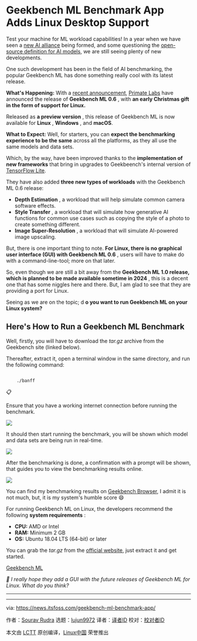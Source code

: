 [#]: subject: "Geekbench ML Benchmark App Adds Linux Desktop Support"
[#]: via: "https://news.itsfoss.com/geekbench-ml-benchmark-app/"
[#]: author: "Sourav Rudra https://news.itsfoss.com/author/sourav/"
[#]: collector: "lujun9972/lctt-scripts-1700446145"
[#]: translator: "geekpi"
[#]: reviewer: " "
[#]: publisher: " "
[#]: url: " "

Geekbench ML Benchmark App Adds Linux Desktop Support
======
Test your machine for ML workload capabilities!
In a year when we have seen a [new AI alliance][1] being formed, and some questioning the [open-source definition for AI models][2], we are still seeing plenty of new developments.

One such development has been in the field of AI benchmarking, the popular Geekbench ML has done something really cool with its latest release.

**What's Happening:** With a [recent announcement][3], [Primate Labs][4] have announced the release of **Geekbench ML 0.6** , with **an early Christmas gift in the form of support for Linux.**

Released as **a preview version** , this release of Geekbench ML is now available for **Linux** , **Windows** , and **macOS**.

**What to Expect:** Well, for starters, you can **expect the benchmarking experience to be the same** across all the platforms, as they all use the same models and data sets.

Which, by the way, have been improved thanks to the **implementation of new frameworks** that bring in upgrades to Geekbeench's internal version of [TensorFlow Lite][5].

They have also added **three new types of workloads** with the Geekbench ML 0.6 release:

  * **Depth Estimation** , a workload that will help simulate common camera software effects.
  * **Style Transfer** , a workload that will simulate how generative AI functions for common use cases such as copying the style of a photo to create something different.
  * **Image Super-Resolution** , a workload that will simulate AI-powered image upscaling.



But, there is one important thing to note. **For Linux, there is no graphical user interface (GUI) with Geekbench ML 0.6** , users will have to make do with a command-line-tool; more on that later.

So, even though we are still a bit away from the **Geekbench ML 1.0 release, which is planned to be made available sometime in 2024** , this is a decent one that has some niggles here and there. But, I am glad to see that they are providing a port for Linux.

Seeing as we are on the topic; d **o you want to run Geekbench ML on your Linux system?**

## **Here's How to Run a Geekbench ML Benchmark**

Well, firstly, you will have to download the _tar.gz_ archive from the Geekbench site (linked below).

Thereafter, extract it, open a terminal window in the same directory, and run the following command:

```

    ./banff

```

📋

Ensure that you have a working internet connection before running the benchmark.

![][6]

It should then start running the benchmark, you will be shown which model and data sets are being run in real-time.

![][7]

After the benchmarking is done, a confirmation with a prompt will be shown, that guides you to view the benchmarking results online.

![][8]

You can find my benchmarking results on [Geekbench Browser][9], I admit it is not much, but, it is my system's humble score 😄

For running Geekbench ML on Linux, the developers recommend the following **system requirements** :

  * **CPU:** AMD or Intel
  * **RAM:** Minimum 2 GB
  * **OS:** Ubuntu 18.04 LTS (64-bit) or later



You can grab the _tar.gz_ from the [official website][10], just extract it and get started.

[Geekbench ML][10]

_💬 I really hope they add a GUI with the future releases of Geekbench ML for Linux. What do you think?_

* * *

--------------------------------------------------------------------------------

via: https://news.itsfoss.com/geekbench-ml-benchmark-app/

作者：[Sourav Rudra][a]
选题：[lujun9972][b]
译者：[译者ID](https://github.com/译者ID)
校对：[校对者ID](https://github.com/校对者ID)

本文由 [LCTT](https://github.com/LCTT/TranslateProject) 原创编译，[Linux中国](https://linux.cn/) 荣誉推出

[a]: https://news.itsfoss.com/author/sourav/
[b]: https://github.com/lujun9972
[1]: https://news.itsfoss.com/ai-alliance/
[2]: https://news.itsfoss.com/open-source-definition-ai/
[3]: https://www.geekbench.com/blog/2023/12/geekbench-ml-06/
[4]: https://www.primatelabs.com/
[5]: https://www.tensorflow.org/lite/guide
[6]: https://news.itsfoss.com/content/images/2023/12/Geekbench_ML_0.6.png
[7]: https://news.itsfoss.com/content/images/2023/12/Geekbench_ML_0.6_Output-1.png
[8]: https://news.itsfoss.com/content/images/2023/12/Geekbench_ML_0.6_Output_2.png
[9]: https://browser.geekbench.com/ml/v0/inference/328997
[10]: https://www.geekbench.com/ml/download/
